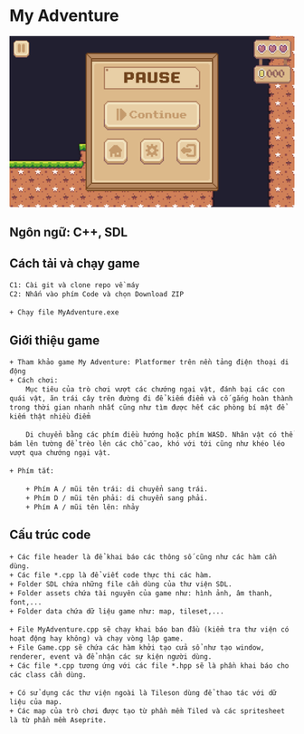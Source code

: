 # My Adventure

![](./assets/img/GameScreen.png)

## Ngôn ngữ: C++, SDL
## Cách tải và chạy game
    C1: Cài git và clone repo về máy
    C2: Nhấn vào phím Code và chọn Download ZIP

    + Chạy file MyAdventure.exe
## Giới thiệu game
    + Tham khảo game My Adventure: Platformer trên nền tảng điện thoại di động
    + Cách chơi: 
        Mục tiêu của trò chơi vượt các chướng ngại vật, đánh bại các con quái vật, ăn trái cây trên đường đi để kiếm điểm và cố gắng hoàn thành trong thời gian nhanh nhất cũng như tìm được hết các phòng bí mật để kiếm thật nhiều điểm

        Di chuyển bằng các phím điều hướng hoặc phím WASD. Nhân vật có thể bám lên tường để trèo lên các chỗ cao, khó với tới cũng như khéo léo vượt qua chướng ngại vật.

    + Phím tắt:
        
        + Phím A / mũi tên trái: di chuyển sang trái.
        + Phím D / mũi tên phải: di chuyển sang phải.
        + Phím A / mũi tên lên: nhảy

## Cấu trúc code
    
    + Các file header là để khai báo các thông số cũng như các hàm cần dùng.
    + Các file *.cpp là để viết code thực thi các hàm.
    + Folder SDL chứa những file cần dùng của thư viện SDL.
    + Folder assets chứa tài nguyên của game như: hình ảnh, âm thanh, font,...
    + Folder data chứa dữ liệu game như: map, tileset,...

    + File MyAdventure.cpp sẽ chạy khai báo ban đầu (kiểm tra thư viện có hoạt động hay không) và chạy vòng lập game.
    + File Game.cpp sẽ chứa các hàm khởi tạo cửa sổ như tạo window, renderer, event và để nhận các sự kiện người dùng.
    + Các file *.cpp tương ứng với các file *.hpp sẽ là phần khai báo cho các class cần dùng.

    + Có sử dụng các thư viện ngoài là Tileson dùng để thao tác với dữ liệu của map.
    + Các map của trò chơi được tạo từ phần mềm Tiled và các spritesheet là từ phần mềm Aseprite.
